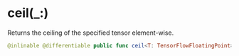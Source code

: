 # ceil(\_:)

Returns the ceiling of the specified tensor element-wise.

``` swift
@inlinable @differentiable public func ceil<T: TensorFlowFloatingPoint>(_ x: Tensor<T>) -> Tensor<T>
```
